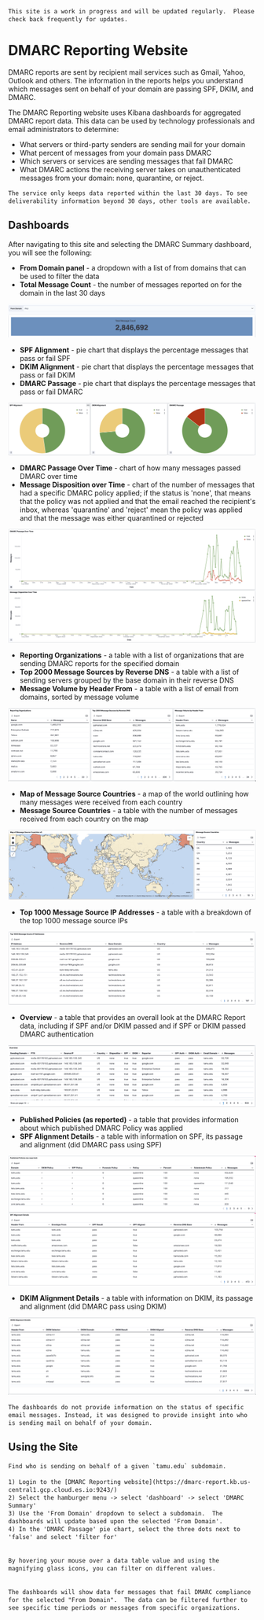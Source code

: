 ```admonish info
This site is a work in progress and will be updated regularly.  Please check back frequently for updates.
```

# DMARC Reporting Website

DMARC reports are sent by recipient mail services such as Gmail, Yahoo, Outlook and others. The information in the reports helps you understand which messages sent on behalf of your domain are passing SPF, DKIM, and DMARC.

The DMARC Reporting website uses Kibana dashboards for aggregated DMARC report data.  This data can be used by technology professionals and email administrators to determine:

- What servers or third-party senders are sending mail for your domain
- What percent of messages from your domain pass DMARC
- Which servers or services are sending messages that fail DMARC
- What DMARC actions the receiving server takes on unauthenticated messages from your domain: none, quarantine, or reject.

```admonish info
The service only keeps data reported within the last 30 days. To see deliverability information beyond 30 days, other tools are available.
```

## Dashboards

After navigating to this site and selecting the DMARC Summary dashboard, you will see the following:

- **From Domain panel** - a dropdown with a list of from domains that can be used to filter the data
- **Total Message Count** - the number of messages reported on for the domain in the last 30 days

![From Panel and Total Message Count](./img/dr-from-count.png)

- **SPF Alignment** - pie chart that displays the percentage messages that pass or fail SPF
- **DKIM Alignment** - pie chart that displays the percentage messages that pass or fail DKIM
- **DMARC Passage** - pie chart that displays the percentage messages that pass or fail DMARC

![SPF Alignment, DKIM Alignment, DMARC Passage](./img/dr-alignment.png)

- **DMARC Passage Over Time** - chart of how many messages passed DMARC over time
- **Message Disposition over Time** -  chart of the number of messages that had a specific DMARC policy applied; if the status is 'none', that means that the policy was not applied and that the email reached the recipient's inbox, whereas 'quarantine' and 'reject' mean the policy was applied and that the message was either quarantined or rejected

![DMARC Passage Over Time and Message Disposition over Time](./img/dr-over-time.png)

- **Reporting Organizations** - a table with a list of organizations that are sending DMARC reports for the specified domain
- **Top 2000 Message Sources by Reverse DNS** - a table with a list of sending servers grouped by the base domain in their reverse DNS
- **Message Volume by Header From** - a table with a list of email from domains, sorted by message volume

![Reporting Organizations, Top 2000 Message Sources by reverse DNS](./img/dr-orgs-top-2000-volume.png)

- **Map of Message Source Countries** - a map of the world outlining how many messages were received from each country
- **Message Source Countries** - a table with the number of messages received from each country on the map

![Map of Message Source Countries and Message Source Countries](./img/dr-map-countries.png)

- **Top 1000 Message Source IP Addresses** - a table with a breakdown of the top 1000 message source IPs

![Top 1000 Message Source IP Addresses](./img/dr-top-1000.png)

- **Overview** - a table that provides an overall look at the DMARC Report data, including if SPF and/or DKIM passed and if SPF or DKIM passed DMARC authentication

![Overview](./img/dr-overview.png)

- **Published Policies (as reported)** - a table that provides information about which published DMARC Policy was applied
- **SPF Alignment Details** - a table with information on SPF, its passage and alignment (did DMARC pass using SPF)

![Published Policies (as reported) and SPF Alignment Details](./img/dr-publised-policies-spf-alignment.png)

- **DKIM Alignment Details** - a table with information on DKIM, its passage and alignment (did DMARC pass using DKIM)

![DKIM Alignment Details](./img/dr-dkim-alignment.png)

```admonish warning
The dashboards do not provide information on the status of specific email messages. Instead, it was designed to provide insight into who is sending mail on behalf of your domain.
```

## Using the Site

```admonish example
Find who is sending on behalf of a given `tamu.edu` subdomain.

1) Login to the [DMARC Reporting website](https://dmarc-report.kb.us-central1.gcp.cloud.es.io:9243/)
2) Select the hamburger menu -> select 'dashboard' -> select 'DMARC Summary'
3) Use the 'From Domain' dropdown to select a subdomain.  The dashboards will update based upon the selected 'From Domain'.
4) In the 'DMARC Passage' pie chart, select the three dots next to 'false' and select 'filter for'


By hovering your mouse over a data table value and using the magnifying glass icons, you can filter on different values.


The dashboards will show data for messages that fail DMARC compliance for the selected "From Domain".  The data can be filtered further to see specific time periods or messages from specific organizations.
```

